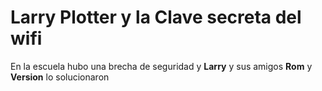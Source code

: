 # Larry Plotter y la Clave secreta del wifi

En la escuela hubo una brecha de seguridad y **Larry** y sus amigos **Rom** y **Version** lo solucionaron

